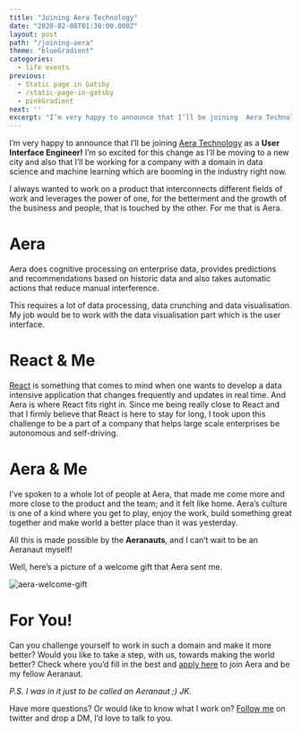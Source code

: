 ```yaml
---
title: "Joining Aera Technology"
date: "2020-02-08T01:30:00.000Z"
layout: post
path: "/joining-aera"
theme: "blueGradient"
categories:
  - life events
previous:
  - Static page in Gatsby
  - /static-page-in-gatsby
  - pinkGradient
next: ''
excerpt: "I’m very happy to announce that I’ll be joining  Aera Technology  as a  User Interface Engineer!  I’m so excited for this change as I’ll be moving to a new city and also that I’ll be working for a company with a domain in data science and machine"
---
```


I’m very happy to announce that I’ll be joining <a href="https://www.aeratechnology.com/" target="_blank">Aera Technology</a> as a **User Interface Engineer!** I’m so excited for this change as I’ll be moving to a new city and also that I’ll be working for a company with a domain in data science and machine learning which are booming in the industry right now.

I always wanted to work on a product that interconnects different fields of work and leverages the power of one, for the betterment and the growth of the business and people, that is touched by the other. For me that is Aera. 

# Aera
Aera does cognitive processing on enterprise data, provides predictions and recommendations based on historic data and also takes automatic actions that reduce manual interference. 

This requires a lot of data processing, data crunching and data visualisation. My job would be to work with the data visualisation part which is the user interface.

# React & Me
<a href="https://reactjs.org/" target="_blank">React</a> is something that comes to mind when one wants to develop a data intensive application that changes frequently and updates in real time. And Aera is where React fits right in. Since me being really close to React and that I firmly believe that React is here to stay for long, I took upon this challenge to be a part of a company that helps large scale enterprises be autonomous and self-driving.

# Aera & Me
I’ve spoken to a whole lot of people at Aera, that made me come more and more close to the product and the team; and it felt like home. Aera’s culture is one of a kind where you get to play, enjoy the work, build something great together and make world a better place than it was yesterday.

All this is made possible by the **Aeranauts**, and I can’t wait to be an Aeranaut myself!

Well, here’s a picture of a welcome gift that Aera sent me.

<img src="https://drive.google.com/uc?id=10KC11NtkjluE7apHWRPxJZ6mtBNmDw5j" alt="aera-welcome-gift" class="img-fluid" />

# For You!
Can you challenge yourself to work in such a domain and make it more better? Would you like to take a step, with us, towards making the world better? Check where you’d fill in the best and <a href="https://www.aeratechnology.com/careers" target="_blank">apply here</a> to join Aera and be my fellow Aeranaut. 

_P.S. I was in it just to be called an Aeranaut ;) JK._


Have more questions? Or would like to know what I work on? <a href="https://twitter.com/iam_daparth/" target="_blank">Follow me</a> on twitter and drop a DM, I’d love to talk to you.